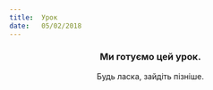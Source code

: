 ```yaml
---
title:  Урок
date:   05/02/2018
---
```


### <center>Ми готуємо цей урок.</center>
<center>Будь ласка, зайдіть пізніше.</center>